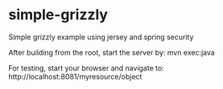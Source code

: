 simple-grizzly
==============

Simple grizzly example using jersey and spring security


After building from the root, start the server by: mvn exec:java

For testing, start your browser and navigate to: http://localhost:8081/myresource/object
